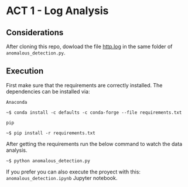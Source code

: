 # ACT 1 - Log Analysis

## Considerations

After cloning this repo, dowload the file [http.log](vhttps://experiencia21.tec.mx/courses/112876/files/44700556/download?download_frd=1) in the same folder of `anomalous_detection.py`.

## Execution

First make sure that the requirements are correctly installed. The dependencies can be installed via: 

`Anaconda`

```shell
~$ conda install -c defaults -c conda-forge --file requirements.txt
```

`pip`

```shell
~$ pip install -r requirements.txt
```

After getting the requirements run the below command to watch the data
analysis.

```shell
~$ python anomalous_detection.py
```

If you prefer you can also execute the proyect with this: 
`anomalous_detection.ipynb` Jupyter notebook.

